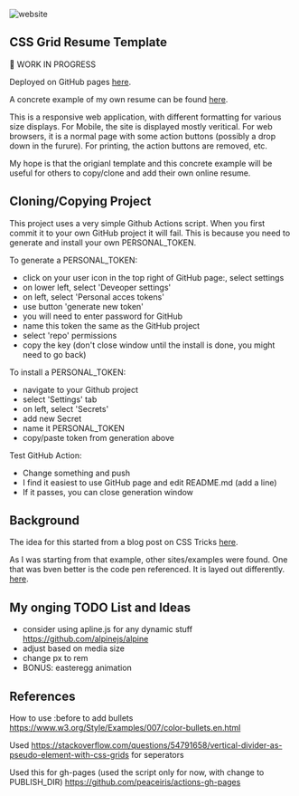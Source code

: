 

![website](https://github.com/alpiepho/css-grid-resume/workflows/website/badge.svg)

## CSS Grid Resume Template


:construction: WORK IN PROGRESS 


Deployed on GitHub pages [here](https://alpiepho.github.io/css-grid-resume/).

A concrete example of my own resume can be found [here](https://github.com/alpiepho/css-grid-resume-mine).

This is a responsive web application, with different formatting for various
size displays.  For Mobile, the site is displayed mostly veritical.  For
web browsers, it is a normal page with some action buttons (possibly a drop down in the furure).  For printing, the action buttons are removed, etc.

My hope is that the origianl template and this concrete example will be useful for others to copy/clone and add their own online resume.

## Cloning/Copying Project

This project uses a very simple Github Actions script.  When you first commit it to your
own GitHub project it will fail.  This is because you need to generate and install your
own PERSONAL_TOKEN.  

To generate a PERSONAL_TOKEN:
- click on your user icon in the top right of GitHub page:, select settings
- on lower left, select 'Deveoper settings'
- on left, select 'Personal acces tokens'
- use button 'generate new token'
- you will need to enter password for GitHub
- name this token the same as the GitHub project
- select 'repo' permissions
- copy the key (don't close window until the install is done, you might need to go back)

To install a PERSONAL_TOKEN:
- navigate to your Github project
- select 'Settings' tab
- on left, select 'Secrets'
- add new Secret
- name it PERSONAL_TOKEN
- copy/paste token from generation above

Test GitHub Action:
- Change something and push
- I find it easiest to use GitHub page and edit README.md (add a line)
- If it passes, you can close generation window



## Background

The idea for this started from a blog post on CSS Tricks [here](https://css-tricks.com/new-year-new-job-lets-make-a-grid-powered-resume/).

As I was starting from that example, other sites/examples were found.  One that was
bven better is the code pen referenced.  It is layed out differently.
[here](https://codepen.io/alichur/embed/bGNGGNP?height=367&theme-id=1&default-tab=result&user=alichur&slug-hash=bGNGGNP&pen-title=grid%20resume%20%20swapping%20sections&name=cp_embed_2).

## My onging TODO List and Ideas

- consider using apline.js for any dynamic stuff https://github.com/alpinejs/alpine
- adjust based on media size
- change px to rem
- BONUS: easteregg animation


## References

How to use :before to add bullets
https://www.w3.org/Style/Examples/007/color-bullets.en.html

Used https://stackoverflow.com/questions/54791658/vertical-divider-as-pseudo-element-with-css-grids
for seperators

Used this for gh-pages (used the script only for now, with change to PUBLISH_DIR)
https://github.com/peaceiris/actions-gh-pages


